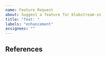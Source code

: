 ```yaml
---
name: Feature Request
about: Suggest a feature for blobstream-sn
title: "feat: "
labels: "enhancement"
assignees: ""
---
```


<!-- Description -->

## References

